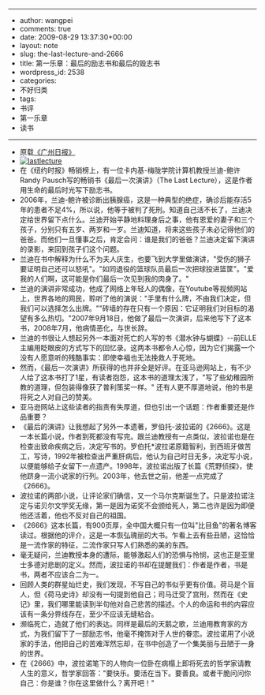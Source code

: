 - --
- author: wangpei
- comments: true
- date: 2009-08-29 13:37:30+00:00
- layout: note
- slug: the-last-lecture-and-2666
- title: 第一乐章：最后的励志书和最后的毁志书
- wordpress_id: 2538
- categories:
- 不好归类
- tags:
- 书评
- 第一乐章
- 读书
- --
- 原载[《广州日报》](http://gzdaily.dayoo.com/html/2009-08/29/content_684303.htm)
- [![lastlecture](http://farm3.static.flickr.com/2625/3866885803_6562b02ebb_m.jpg)](http://www.flickr.com/photos/lookoo/3866885803/)
- 在《纽约时报》畅销榜上，有一位卡内基-梅陇学院计算机教授兰迪-鲍许Randy Pausch写的畅销书《最后一次演讲》（The Last Lecture），这是作者用生命的最后时光写下励志书。
- 2006年，兰迪-鲍许被诊断出胰腺癌，这是一种典型的绝症，确诊后能存活5年的患者不足4%，所以说，他等于被判了死刑。知道自己活不长了，兰迪决定给世界留下点什么。兰迪开始平静地料理身后之事，他有恩爱的妻子和三个孩子，分别只有五岁、两岁和一岁。兰迪知道，将来这些孩子未必记得他们的爸爸。而他们一旦懂事之后，肯定会问：谁是我们的爸爸？兰迪决定留下演讲的录影，来回到孩子们这个问题。
- 兰迪在书中解释为什么不为夫人庆生，也要飞到大学里做演讲，"受伤的狮子要证明自己还可以怒吼"。"如同退役的篮球队员最后一次把球投进篮筐"。"爱我的人们啊，这可能是你们最后一次见到我的肉身了。"
- 兰迪的演讲非常成功，他成了网络上年轻人的偶像，在Youtube等视频网站上，世界各地的网民，聆听了他的演说："手里有什么牌，不由我们决定，但我们可以选择怎么出牌。""砖墙的存在只有一个原因：它证明我们对目标的渴望有多么热切。"2007年9月18日，他做了最后一次演讲，后来他写下了这本书，2008年7月，他病情恶化，与世长辞。
- 兰迪的书很让人想起另外一本面对死亡的人写的书《潜水钟与蝴蝶》--前ELLE主编用眨眼皮的方式写下的回忆录。这两本书都令人心惊，因为它们揭露一个没有人愿意听的残酷事实：即使幸福也无法挽救人于死地。
- 然而，《最后一次演讲》所获得的也并非全是好评。在亚马逊网站上，有不少人给了这本书打了1星，有读者抱怨，这本书的道理太浅了，"写了些幼稚园所教的道理，但包装得像获了普利策奖一样。" 还有人更不厚道地说，他的书是将死之人对自己的赞美。
- 亚马逊网站上这些读者的指责有失厚道，但也引出一个话题：作者重要还是作品重要？
- 《最后的演讲》让我想起了另外一本遗著，罗伯托-波拉诺的《2666》。这是一本长篇小说，作者到死都没有写完。跟兰迪教授有一点类似，波拉诺也是在检查出致命疾病之后，决定写书的。罗伯托*波拉诺原籍智利，到西班牙做苦工，写诗，1992年被检查出严重肝病后，他认为自己时日无多，决定写小说，以便能够给子女留下一点遗产。1998年，波拉诺出版了长篇《荒野侦探》，使他跻身一流小说家的行列。2003年，他去世之前，他差一点完成了《2666》。
- 波拉诺的两部小说，让评论家们确信，又一个马尔克斯诞生了。只是波拉诺注定与诺贝尔文学奖无缘，第一是因为诺奖不会颁给死人，第二也许是因为即便他还活着，他也不反对自己的祖国。
- 《2666》这本长篇，有900页厚，全中国大概只有一位叫"比目鱼"的著名博客读过。根据他的评介，这是一本恢弘瑰丽的大书。乍看上去有些丑陋，这恰恰是一流作家的特征，二流作家只写人们熟悉的美的东西。
- 毫无疑问，兰迪教授本身的遭际，能够激起人们的恐惧与怜悯，这也正是亚里士多德对悲剧的定义。然而，波拉诺的书却在提醒我们：作者是作者，书是书，两者不应该合二为一。
- 回顾人类的群星灿烂史，我们发现，不写自己的书似乎更有价值。荷马是个盲人，但《荷马史诗》却没有一句提到他自己；司马迁受了宫刑，然而在《史记》里，我们哪里能读到半句他对自己悲苦的描述。个人的命运和书的内容应该有一条分界线存在，至少不应该无缝粘合。
- 濒临死亡，造就了他们的表达。同样是最后的天鹅之歌，兰迪用教育家的方式，为我们留下了一部励志书，他毫不掩饰对于人世的眷恋。波拉诺用了小说家的手法，他把自己的苦难浑然忘却，在书中创造了一个集美丽与丑陋于一身的世界。
- 在《2666》中，波拉诺笔下的人物向一位卧在病榻上即将死去的哲学家请教人生的意义，哲学家回答："要快乐。要活在当下。要善良。或者干脆问问你自己：你是谁？你在这里做什么？离开吧！"
